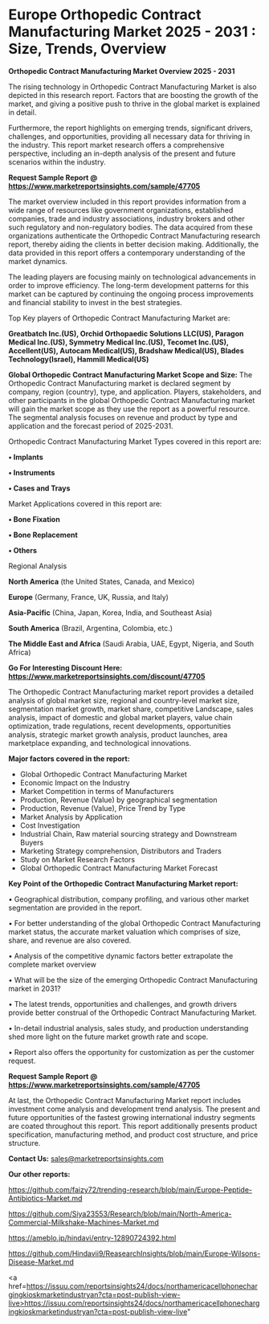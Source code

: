 # Europe Orthopedic Contract Manufacturing Market 2025 - 2031 : Size, Trends, Overview

<Strong> Orthopedic Contract Manufacturing Market Overview 2025 - 2031</strong>

The rising technology in Orthopedic Contract Manufacturing Market is also depicted in this research report. Factors that are boosting the growth of the market, and giving a positive push to thrive in the global market is explained in detail.

Furthermore, the report highlights on emerging trends, significant drivers, challenges, and opportunities, providing all necessary data for thriving in the industry. This report market research offers a comprehensive perspective, including an in-depth analysis of the present and future scenarios within the industry.

<strong>Request Sample Report @ <a href=https://www.marketreportsinsights.com/sample/47705>https://www.marketreportsinsights.com/sample/47705</a></strong>

The market overview included in this report provides information from a wide range of resources like government organizations, established companies, trade and industry associations, industry brokers and other such regulatory and non-regulatory bodies. The data acquired from these organizations authenticate the Orthopedic Contract Manufacturing research report, thereby aiding the clients in better decision making. Additionally, the data provided in this report offers a contemporary understanding of the market dynamics.

The leading players are focusing mainly on technological advancements in order to improve efficiency. The long-term development patterns for this market can be captured by continuing the ongoing process improvements and financial stability to invest in the best strategies.

Top Key players of Orthopedic Contract Manufacturing Market are:

<strong>Greatbatch Inc.(US), Orchid Orthopaedic Solutions LLC(US), Paragon Medical Inc.(US), Symmetry Medical Inc.(US), Tecomet Inc.(US), Accellent(US), Autocam Medical(US), Bradshaw Medical(US), Blades Technology(Israel), Hammill Medical(US)</strong>

<strong><b>Global Orthopedic Contract Manufacturing Market Scope and Size:</b></strong>
The Orthopedic Contract Manufacturing market is declared segment by company, region (country), type, and application. Players, stakeholders, and other participants in the global Orthopedic Contract Manufacturing market will gain the market scope as they use the report as a powerful resource. The segmental analysis focuses on revenue and product by type and application and the forecast period of 2025-2031.

Orthopedic Contract Manufacturing Market Types covered in this report are:

<strong>•  Implants

•  Instruments

•  Cases and Trays</strong>

Market Applications covered in this report are:

<strong>•  Bone Fixation

•  Bone Replacement

•  Others</strong> 

Regional Analysis

<strong>North America</strong> (the United States, Canada, and Mexico)

<strong>Europe</strong> (Germany, France, UK, Russia, and Italy)

<strong>Asia-Pacific</strong> (China, Japan, Korea, India, and Southeast Asia)

<strong>South America</strong> (Brazil, Argentina, Colombia, etc.)

<strong>The Middle East and Africa</strong> (Saudi Arabia, UAE, Egypt, Nigeria, and South Africa)

<strong>Go For Interesting Discount Here: <a href=https://www.marketreportsinsights.com/discount/47705>https://www.marketreportsinsights.com/discount/47705</a></strong>

The Orthopedic Contract Manufacturing market report provides a detailed analysis of global market size, regional and country-level market size, segmentation market growth, market share, competitive Landscape, sales analysis, impact of domestic and global market players, value chain optimization, trade regulations, recent developments, opportunities analysis, strategic market growth analysis, product launches, area marketplace expanding, and technological innovations.

<strong><b>Major factors covered in the report:</b></strong>
<ul>
  <li>Global Orthopedic Contract Manufacturing Market </li>
  <li>Economic Impact on the Industry</li>
  <li>Market Competition in terms of Manufacturers</li>
  <li>Production, Revenue (Value) by geographical segmentation</li>
  <li>Production, Revenue (Value), Price Trend by Type</li>
  <li>Market Analysis by Application</li>
  <li>Cost Investigation</li>
  <li>Industrial Chain, Raw material sourcing strategy and Downstream Buyers</li>
  <li>Marketing Strategy comprehension, Distributors and Traders</li>
  <li>Study on Market Research Factors</li>
  <li>Global Orthopedic Contract Manufacturing Market Forecast</li>
</ul>

<strong><b>Key Point of the Orthopedic Contract Manufacturing Market report:</b></strong>

• Geographical distribution, company profiling, and various other market segmentation are provided in the report.

• For better understanding of the global Orthopedic Contract Manufacturing market status, the accurate market valuation which comprises of size, share, and revenue are also covered.

• Analysis of the competitive dynamic factors better extrapolate the complete market overview

• What will be the size of the emerging Orthopedic Contract Manufacturing market in 2031?

• The latest trends, opportunities and challenges, and growth drivers provide better construal of the Orthopedic Contract Manufacturing Market.

• In-detail industrial analysis, sales study, and production understanding shed more light on the future market growth rate and scope.

• Report also offers the opportunity for customization as per the customer request.

<strong>Request Sample Report @ <a href=https://www.marketreportsinsights.com/sample/47705>https://www.marketreportsinsights.com/sample/47705</a></strong>

At last, the Orthopedic Contract Manufacturing Market report includes investment come analysis and development trend analysis. The present and future opportunities of the fastest growing international industry segments are coated throughout this report. This report additionally presents product specification, manufacturing method, and product cost structure, and price structure.

<strong>Contact Us:</strong>
sales@marketreportsinsights.com

<strong>Our other reports:</strong>

<a href=https://github.com/faizy72/trending-research/blob/main/Europe-Peptide-Antibiotics-Market.md>https://github.com/faizy72/trending-research/blob/main/Europe-Peptide-Antibiotics-Market.md</a>

<a href=https://github.com/Siya23553/Research/blob/main/North-America-Commercial-Milkshake-Machines-Market.md>https://github.com/Siya23553/Research/blob/main/North-America-Commercial-Milkshake-Machines-Market.md</a>

<a href=https://ameblo.jp/hindavi/entry-12890724392.html>https://ameblo.jp/hindavi/entry-12890724392.html</a>

<a href=https://github.com/Hindavii9/ReasearchInsights/blob/main/Europe-Wilsons-Disease-Market.md>https://github.com/Hindavii9/ReasearchInsights/blob/main/Europe-Wilsons-Disease-Market.md</a>

<a href=https://issuu.com/reportsinsights24/docs/northamericacellphonechargingkioskmarketindustryan?cta=post-publish-view-live>https://issuu.com/reportsinsights24/docs/northamericacellphonechargingkioskmarketindustryan?cta=post-publish-view-live</a>"
